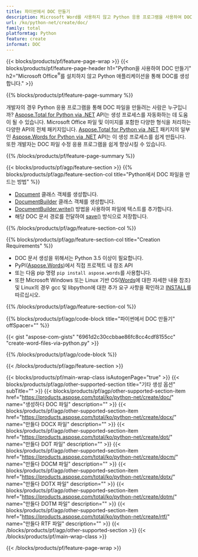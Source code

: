 ```yaml
---
title: 파이썬에서 DOC 만들기
description: Microsoft Word를 사용하지 않고 Python 응용 프로그램을 사용하여 DOC 파일을 생성합니다. 
url: /ko/python-net/create/doc/
family: total
platformtag: Python
feature: create
informat: DOC
---
```

{{< blocks/products/pf/feature-page-wrap >}}
{{< blocks/products/pf/feature-page-header h1="Python을 사용하여 DOC 만들기" h2="Microsoft Office<sup>&reg;</sup>를 설치하지 않고 Python 애플리케이션을 통해 DOC를 생성합니다." >}}

{{% blocks/products/pf/feature-page-summary %}}

개발자의 경우 Python 응용 프로그램을 통해 DOC 파일을 만들려는 사람은 누구입니까? [Aspose.Total for Python via .NET](https://products.aspose.com/total/python-net/) API는 생성 프로세스를 자동화하는 데 도움이 될 수 있습니다. Microsoft Office 파일 및 이미지를 포함한 다양한 형식을 처리하는 다양한 API의 전체 패키지입니다. [Aspose.Total for Python via .NET](https://products.aspose.com/total/python-net/) 패키지의 일부인 [Aspose.Words for Python via .NET](https://products.aspose.com/words/python-net/) API는 이 생성 프로세스를 쉽게 만듭니다. 또한 개발자는 DOC 파일 수정 응용 프로그램을 쉽게 향상시킬 수 있습니다. 

{{% /blocks/products/pf/feature-page-summary %}}

{{< blocks/products/pf/agp/feature-section >}}
{{% blocks/products/pf/agp/feature-section-col title="Python에서 DOC 파일을 만드는 방법" %}}

- [Document](https://reference.aspose.com/words/python-net/aspose.words/document/) 클래스 객체를 생성합니다.
- [DocumentBuilder](https://reference.aspose.com/words/python-net/aspose.words/documentbuilder/) 클래스 객체를 생성합니다.
- [DocumentBuilder.write()](https://reference.aspose.com/words/python-net/aspose.words/documentbuilder/write/) 방법을 사용하여 파일에 텍스트를 추가합니다.
- 해당 DOC 문서 경로를 전달하여 [save()](https://reference.aspose.com/words/python-net/aspose.words/document/save/) 방식으로 저장합니다.

{{% /blocks/products/pf/agp/feature-section-col %}}

{{% blocks/products/pf/agp/feature-section-col title="Creation Requirements" %}}

- DOC 문서 생성을 위해서는 Python 3.5 이상이 필요합니다.
- PyPI([Aspose.Words](https://pypi.org/project/aspose-words/))에서 직접 프로젝트 내 참조 API 
- 또는 다음 pip 명령 ```pip install aspose.words```를 사용합니다. 
- 또한 Microsoft Windows 또는 Linux 기반 OS([Words](https://docs.aspose.com/words/python-net/system-requirements/)에 대한 자세한 내용 참조) 및 Linux의 경우 gcc 및 libpython에 대한 추가 요구 사항을 확인하고 [INSTALL](https://docs.aspose.com/words/python-net/installation/)를 따르십시오. 

{{% /blocks/products/pf/agp/feature-section-col %}}

{{% blocks/products/pf/agp/code-block title="파이썬에서 DOC 만들기" offSpacer="" %}}

{{< gist "aspose-com-gists" "6961d2c30ccbbae86fc8cc4cdf8155cc" "create-word-files-via-python.py" >}}

{{% /blocks/products/pf/agp/code-block %}}

{{< /blocks/products/pf/agp/feature-section >}}

{{< blocks/products/pf/main-wrap-class isAutogenPage="true" >}}
{{< blocks/products/pf/agp/other-supported-section title="기타 생성 옵션" subTitle="" >}}
{{< blocks/products/pf/agp/other-supported-section-item href="https://products.aspose.com/total/ko/python-net/create/doc/" name="생성하다 DOC 파일" description="" >}}
{{< blocks/products/pf/agp/other-supported-section-item href="https://products.aspose.com/total/ko/python-net/create/docx/" name="만들다 DOCX 파일" description="" >}}
{{< blocks/products/pf/agp/other-supported-section-item href="https://products.aspose.com/total/ko/python-net/create/dot/" name="만들다 DOT 파일" description="" >}}
{{< blocks/products/pf/agp/other-supported-section-item href="https://products.aspose.com/total/ko/python-net/create/docm/" name="만들다 DOCM 파일" description="" >}}
{{< blocks/products/pf/agp/other-supported-section-item href="https://products.aspose.com/total/ko/python-net/create/dotx/" name="만들다 DOTX 파일" description="" >}}
{{< blocks/products/pf/agp/other-supported-section-item href="https://products.aspose.com/total/ko/python-net/create/dotm/" name="만들다 DOTM 파일" description="" >}}
{{< blocks/products/pf/agp/other-supported-section-item href="https://products.aspose.com/total/ko/python-net/create/rtf/" name="만들다 RTF 파일" description="" >}}
{{< /blocks/products/pf/agp/other-supported-section >}}
{{< /blocks/products/pf/main-wrap-class >}}

{{< /blocks/products/pf/feature-page-wrap >}}